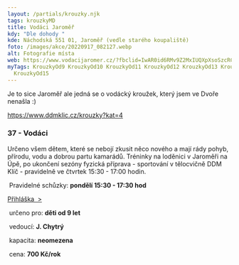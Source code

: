 ```yaml
---
layout: /partials/krouzky.njk
tags: krouzkyMD
title: Vodáci Jaroměř
kdy: "Dle dohody "
kde: Náchodská 551 01, Jaroměř (vedle starého koupaliště)
foto: /images/akce/20220917_082127.webp
alt: Fotografie místa
web: https://www.vodacijaromer.cz/?fbclid=IwAR0id6RMv9Z2MxIUQXpXsoSzcRCQ5El_AAjZcVIAf9MnxkorumpIXjDChC0
myTags: KrouzkyOd9 KrouzkyOd10 KrouzkyOd11 KrouzkyOd12 KrouzkyOd13 KrouzkyOd14
  KrouzkyOd15
---
```

J﻿e to sice Jaroměř ale jedná se o vodácký kroužek, který jsem ve Dvoře nenašla :) 



https://www.ddmklic.cz/krouzky?kat=4

### 37 - Vodáci

Určeno všem dětem, které se nebojí zkusit něco nového a mají rády pohyb, přírodu, vodu a dobrou partu kamarádů. Tréninky na loděnici v Jaroměři na Úpě, po ukončení sezóny fyzická příprava - sportování v tělocvičně DDM Klíč - pravidelně ve čtvrtek 15:30 - 17:00 hodin.

 Pravidelné schůzky: **pondělí 15:30 - 17:30 hod**

[Přihláška  >](http://prihlasky.ddmklic.cz/?krouzek=106)

 určeno pro: **děti od 9 let**

 vedoucí: **J. Chytrý**

 kapacita: **neomezena**

 cena: **700 Kč/rok**

<!--EndFragment-->